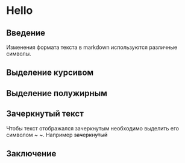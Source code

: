 # Hello

## Введение
Изменения формата текста в markdown используются различные символы.
## Выделение курсивом

## Выделение полужирным

## Зачеркнутый текст
Чтобы текст отображался зачеркнутым необходимо выделить его символом ~ ~. Например ~~зачеркнутый~~
## Заключение
